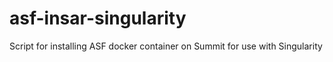 # asf-insar-singularity
Script for installing ASF docker container on Summit for use with Singularity
